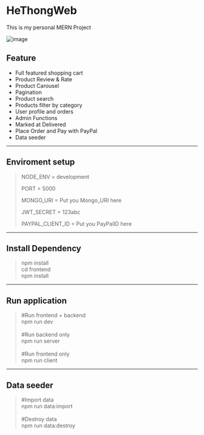 # HeThongWeb
This is my personal MERN Project

![image](https://user-images.githubusercontent.com/63705942/174482266-5f88ad24-bd89-437b-b13d-0bbed349727f.png)

<h2>Feature</h2>
<ul>
  <li>Full featured shopping cart</li>
  <li>Product Review & Rate</li>
  <li>Product Carousel</li>
  <li>Pagination</li>
  <li>Product search</li>
  <li>Products filter by category</li>
  <li>User profile and orders</li>
  <li>Admin Functions</li>
  <li>Marked at Delivered</li>
  <li>Place Order and Pay with PayPal</li>
  <li>Data seeder</li>
</ul>

<hr>

<h2>Enviroment setup </h2>
<blockquote>
  <p>NODE_ENV = development</p>
  <p>PORT = 5000</p>
  <p>MONGO_URI = Put you Mongo_URI here</p>
  <p>JWT_SECRET = 123abc</p>
  <p>PAYPAL_CLIENT_ID = Put you PayPalID here</p>
</blockquote>
<hr>

<h2>Install Dependency</h2>
<blockquote> 
  npm install<br>
  cd frontend<br>
  npm install<br>
</blockquote>

<hr>

<h2>Run application</h2>
<blockquote>
  #Run frontend + backend<br>
  npm run dev<br>
  <br>
  #Run backend only<br>
  npm run server<br>
  <br>
  #Run frontend only<br>
  npm run client<br>
</blockquote>

<hr>

<h2>Data seeder</h2>
<blockquote>
  #Import data<br>
  npm run data:import<br>
  <br>
  #Destroy data<br>
  npm run data:destroy<br>
</blockquote>
  
